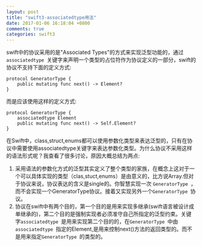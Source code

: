 ```yaml
---
layout: post
title: "swift3-associatedtype用法"
date: 2017-01-06 16:18:04 +0800
comments: true
categories: swift3
---
```


swift中的协议采用的是"Associated Types"的方式来实现泛型功能的，通过`associatedtype `关键字来声明一个类型的占位符作为协议定义的一部分，swift的协议不支持下面的定义方式:

```
protocol GeneratorType {
    public mutating func next() -> Element?
}

```

而是应该使用这样的定义方式:

```
protocol GeneratorType {
    associatedtype Element
    public mutating func next() -> Self.Element?
}
```

在Swift中，class,struct,enums都可以使用参数化类型来表达泛型的，只有在协议中需要使用associatedtype关键字来表达参数化类型。为什么协议不采用这样的语法形式呢？我查看了很多讨论，原因大概总结为两点:

1. 采用语法的参数化方式的泛型其实定义了整个类型的家族，在概念上这对于一个可以具体实现的类型（clas,stuct,enums）是由意义的，比方说Array.但对于协议来说，协议表达的含义是single的。你智慧实现一次
`GeneratorType `，而不会实现一个GeneratorType协议。接着又实现另外一个`GeneratorType `协议。
2. 协议在swift中有两个目的，第一个目的是用来实现多继承(swift语言被设计成单继承的)，第二个目的是强制实现者必须准守自己所指定的泛型约束。关键字`associatedtype `是用来实现第二个目的的，在`GeneratorType `中由`associatedtype `指定的Element,是用来控制next()方法的返回类型的。而不是用来指定`GeneratorType `的类型的。




